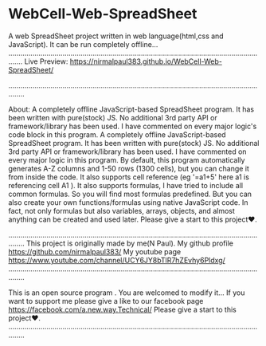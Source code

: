 # WebCell-Web-SpreadSheet
A web SpreadSheet project written in web language(html,css and JavaScript). It can be run completely offline...
...................................................................................................................................
Live Preview: https://nirmalpaul383.github.io/WebCell-Web-SpreadSheet/

....................................................................................................................................

About: A completely offline JavaScript-based SpreadSheet program. It has been written with pure(stock) JS. No additional 3rd party API or framework/library has been used. I have commented on every major logic's code block in this program.
A completely offline JavaScript-based SpreadSheet program. It has been written with pure(stock) JS.
No additional 3rd party API or framework/library has been used. I have commented on every major logic in this program.
By default, this program automatically generates A-Z columns and 1-50 rows (1300 cells), but you can change it from inside the code.
It also supports cell reference (eg '=a1+5' here a1 is referencing cell A1  ).
It also supports formulas, I have tried to include all common formulas. So you will find most formulas predefined. But you can also create your own functions/formulas using native JavaScript code. 
In fact, not only formulas but also variables, arrays, objects, and almost anything can be created and used later.
Please give a start to this project♥.

....................................................................................................................................
This project is originally made by me(N Paul). My github profile https://github.com/nirmalpaul383/
My youtube page https://www.youtube.com/channel/UCY6JY8bTlR7hZEvhy6Pldxg/
....................................................................................................................................

This is an open source program . You are welcomed to modify it... If you want to support me please give a like to our facebook page https://facebook.com/a.new.way.Technical/
Please give a start to this project♥.
....................................................................................................................................
